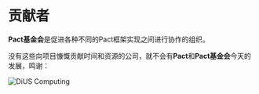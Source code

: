 # 贡献者

**Pact基金会**是促进各种不同的Pact框架实现之间进行协作的组织。

没有这些向项目慷慨贡献时间和资源的公司，就不会有**Pact**和**Pact基金会**今天的发展，鸣谢：

![DiUS Computing](http://www.pact.io/media/dius_logo_colour.png)
